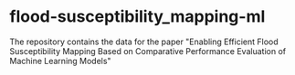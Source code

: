 # flood-susceptibility_mapping-ml
The repository contains the data for the paper "Enabling Efficient Flood Susceptibility Mapping Based on Comparative Performance Evaluation of Machine Learning Models"
